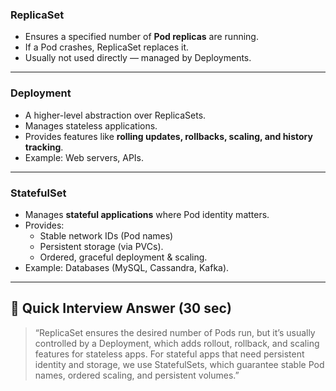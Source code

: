 ### **ReplicaSet**

- Ensures a specified number of **Pod replicas** are running.
- If a Pod crashes, ReplicaSet replaces it.
- Usually not used directly — managed by Deployments.

---
### **Deployment**

- A higher-level abstraction over ReplicaSets.
- Manages stateless applications.
- Provides features like **rolling updates, rollbacks, scaling, and history tracking**.
- Example: Web servers, APIs.

---
### **StatefulSet**

- Manages **stateful applications** where Pod identity matters.
- Provides:    
    - Stable network IDs (Pod names)
    - Persistent storage (via PVCs).
    - Ordered, graceful deployment & scaling.
- Example: Databases (MySQL, Cassandra, Kafka).
    
---

## 🎯 **Quick Interview Answer (30 sec)**

> “ReplicaSet ensures the desired number of Pods run, but it’s usually controlled by a Deployment, which adds rollout, rollback, and scaling features for stateless apps. For stateful apps that need persistent identity and storage, we use StatefulSets, which guarantee stable Pod names, ordered scaling, and persistent volumes.”